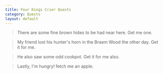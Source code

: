 ```yaml
---
title: Four Kings Crier Quests
category: Quests
layout: default
---
```


> <smaller>There are some fine brown hides to be had near here. Get me one.</smaller>

> <smaller>My friend lost his hunter's horn in the Braem Wood the other day. Get it for me.</smaller>

> <smaller>He also saw some odd cookpot. Get it for me also.</smaller>

> <smaller>Lastly, I'm hungry! fetch me an apple.</smaller>
